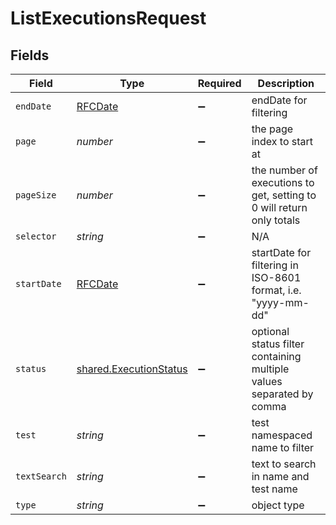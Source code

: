 # ListExecutionsRequest


## Fields

| Field                                                                   | Type                                                                    | Required                                                                | Description                                                             |
| ----------------------------------------------------------------------- | ----------------------------------------------------------------------- | ----------------------------------------------------------------------- | ----------------------------------------------------------------------- |
| `endDate`                                                               | [RFCDate](../../types/rfcdate.md)                                       | :heavy_minus_sign:                                                      | endDate for filtering                                                   |
| `page`                                                                  | *number*                                                                | :heavy_minus_sign:                                                      | the page index to start at                                              |
| `pageSize`                                                              | *number*                                                                | :heavy_minus_sign:                                                      | the number of executions to get, setting to 0 will return only totals   |
| `selector`                                                              | *string*                                                                | :heavy_minus_sign:                                                      | N/A                                                                     |
| `startDate`                                                             | [RFCDate](../../types/rfcdate.md)                                       | :heavy_minus_sign:                                                      | startDate for filtering in ISO-8601 format, i.e. "yyyy-mm-dd"           |
| `status`                                                                | [shared.ExecutionStatus](../../../sdk/models/shared/executionstatus.md) | :heavy_minus_sign:                                                      | optional status filter containing multiple values separated by comma    |
| `test`                                                                  | *string*                                                                | :heavy_minus_sign:                                                      | test namespaced name to filter                                          |
| `textSearch`                                                            | *string*                                                                | :heavy_minus_sign:                                                      | text to search in name and test name                                    |
| `type`                                                                  | *string*                                                                | :heavy_minus_sign:                                                      | object type                                                             |